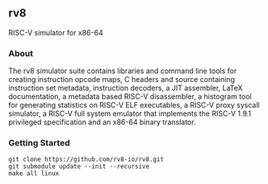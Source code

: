 ## rv8

RISC-V simulator for x86-64

### About

The rv8 simulator suite contains libraries and command line tools for creating instruction opcode maps, C headers and source containing instruction set metadata, instruction decoders, a JIT assembler, LaTeX documentation, a metadata based RISC-V disassembler, a histogram tool for generating statistics on RISC-V ELF executables, a RISC-V proxy syscall simulator, a RISC-V full system emulator that implements the RISC-V 1.9.1 privileged specification and an x86-64 binary translator.

### Getting Started

```
git clone https://github.com/rv8-io/rv8.git
git submodule update --init --recursive
make all linux
```   
